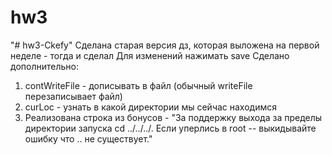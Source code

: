 # hw3
"# hw3-Ckefy" 
Сделана старая версия дз, которая выложена на первой неделе - тогда и сделал
Для изменений нажимать save
Сделано дополнительно:
1) contWriteFile - дописывать в файл (обычный writeFile перезаписывает файл)
2) curLoc - узнать в какой директории мы сейчас находимся
3) Реализована строка из бонусов - "За поддержку выхода за пределы директории запуска cd ../../../. Если уперлись в root -- выкидывайте ошибку что .. не существует."